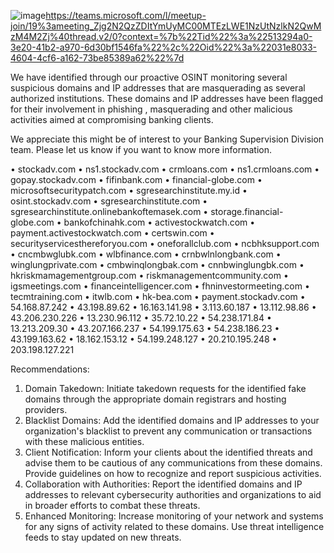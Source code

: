 ![image](https://github.com/user-attachments/assets/c7380773-4cd9-49fd-bc0c-eb7475cd3875)https://teams.microsoft.com/l/meetup-join/19%3ameeting_Zjg2N2QzZDItYmUyMC00MTEzLWE1NzUtNzlkN2QwMzM4M2Zj%40thread.v2/0?context=%7b%22Tid%22%3a%22513294a0-3e20-41b2-a970-6d30bf1546fa%22%2c%22Oid%22%3a%22031e8033-4604-4cf6-a162-73be85389a62%22%7d




We have identified through our proactive OSINT monitoring several suspicious domains and IP addresses that are masquerading as several authorized institutions. These domains and IP addresses have been flagged for their involvement in phishing , masquerading and other malicious activities aimed at compromising banking clients.

We appreciate this might be of interest to your Banking Supervision Division team.  Please let us know if you want to know more information.

•	stockadv.com
•	ns1.stockadv.com
•	crmloans.com
•	ns1.crmloans.com
•	gopay.stockadv.com
•	fifinbank.com
•	financial-globe.com
•	microsoftsecuritypatch.com
•	sgresearchinstitute.my.id
•	osint.stockadv.com
•	sgresearchinstitute.com
•	sgresearchinstitute.onlinebankoftemasek.com
•	storage.financial-globe.com
•	bankofchinahk.com
•	activestockwatch.com
•	payment.activestockwatch.com
•	certswin.com
•	securityservicesthereforyou.com
•	oneforallclub.com
•	ncbhksupport.com
•	cncmbwglubk.com
•	wlbfinance.com
•	crnbwlnlongbank.com
•	winglungprivate.com
•	cmbwinqlongbak.com
•	cnnbwinglungbk.com
•	hkriskmamagementgroup.com
•	riskmanagementcommunity.com
•	igsmeetings.com
•	financeintelligencer.com
•	fhninvestormeeting.com
•	tecmtraining.com
•	itwlb.com
•	hk-bea.com
•	payment.stockadv.com
•	54.168.87.242
•	43.198.89.62
•	16.163.141.98
•	3.113.60.187
•	13.112.98.86
•	43.206.230.226
•	13.230.96.112
•	35.72.10.22
•	54.238.171.84
•	13.213.209.30
•	43.207.166.237
•	54.199.175.63
•	54.238.186.23
•	43.199.163.62
•	18.162.153.12
•	54.199.248.127
•	20.210.195.248
•	203.198.127.221
 
 
Recommendations:
1.	Domain Takedown: Initiate takedown requests for the identified fake domains through the appropriate domain registrars and hosting providers.
2.	Blacklist Domains: Add the identified domains and IP addresses to your organization's blacklist to prevent any communication or transactions with these malicious entities.
3.	Client Notification: Inform your clients about the identified threats and advise them to be cautious of any communications from these domains. Provide guidelines on how to recognize and report suspicious activities.
4.	Collaboration with Authorities: Report the identified domains and IP addresses to relevant cybersecurity authorities and organizations to aid in broader efforts to combat these threats.
5.	Enhanced Monitoring: Increase monitoring of your network and systems for any signs of activity related to these domains. Use threat intelligence feeds to stay updated on new threats.





